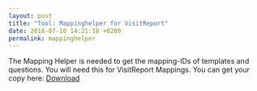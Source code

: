 ```yaml
---
layout: post
title: "Tool: Mappinghelper for VisitReport"
date: 2018-07-10 14:21:18 +0200
permalink: mappinghelper
---
```

The Mapping Helper is needed to get the mapping-IDs of templates and questions. You will need this for VisitReport Mappings.
You can get your copy here: [Download](https://github.com/snapADDY/snapaddy-mapping-doc/raw/master/files/MappingHelper.zip) 